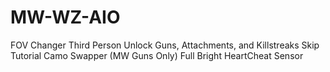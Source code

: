 # MW-WZ-AIO
FOV Changer
Third Person 
Unlock Guns, Attachments, and Killstreaks
Skip Tutorial 
Camo Swapper (MW Guns Only) 
Full Bright 
HeartCheat Sensor
